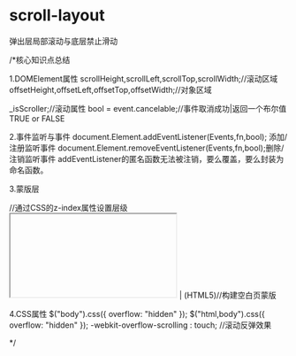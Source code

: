 # scroll-layout
弹出层局部滚动与底层禁止滑动

/*核心知识点总结

1.DOMElement属性
scrollHeight,scrollLeft,scrollTop,scrollWidth;//滚动区域
offsetHeight,offsetLeft,offsetTop,offsetWidth;//对象区域

_isScroller;//滚动属性
bool = event.cancelable;//事件取消成功|返回一个布尔值TRUE or FALSE

2.事件监听与事件
document.Element.addEventListener(Events,fn,bool); 添加/注册监听事件
document.Element.removeEventListener(Events,fn,bool);删除/注销监听事件
addEventListener的匿名函数无法被注销，要么覆盖，要么封装为命名函数。

3.蒙版层
<div class="mark"></div>//通过CSS的z-index属性设置层级
<iframe></iframe> | (HTML5)//构建空白页蒙版

4.CSS属性
$("body").css({ overflow: "hidden" });
 $("html,body").css({ overflow: "hidden" });
 -webkit-overflow-scrolling : touch; //滚动反弹效果

*/
